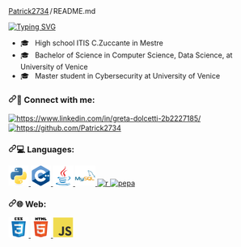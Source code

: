 <div class="d-flex flex-justify-between">
  <div class="text-mono text-small mb-3">
    <a href="/Patrick2734/Patrick2734" class="no-underline Link--primary">Patrick2734</a><span class="color-fg-muted d-inline-block" style="padding:0px 2px;">/</span>README<span class="color-fg-muted">.md</span>
  </div>
</div>


<a href="https://git.io/typing-svg"><img src="https://readme-typing-svg.herokuapp.com?font=Fira+Code&pause=1500&random=false&width=435&lines=Hello+world%2C+I'm+Patrick" alt="Typing SVG" /></a>

<ul dir="auto">
  <li>🎓 &nbsp; High school ITIS C.Zuccante in Mestre<br></li>
  <li>🎓 &nbsp; Bachelor of Science in Computer Science, Data Science, at University of Venice<br></li>
  <li>🎓 &nbsp; Master student in Cybersecurity at University of Venice<br></li>
</ul>

<h3 align="left" dir="auto"><a id="user-content--connect-with-me" class="anchor" aria-hidden="true" tabindex="-1" href="#-connect-with-me"><svg class="octicon octicon-link" viewBox="0 0 16 16" version="1.1" width="16" height="16" aria-hidden="true"><path d="m7.775 3.275 1.25-1.25a3.5 3.5 0 1 1 4.95 4.95l-2.5 2.5a3.5 3.5 0 0 1-4.95 0 .751.751 0 0 1 .018-1.042.751.751 0 0 1 1.042-.018 1.998 1.998 0 0 0 2.83 0l2.5-2.5a2.002 2.002 0 0 0-2.83-2.83l-1.25 1.25a.751.751 0 0 1-1.042-.018.751.751 0 0 1-.018-1.042Zm-4.69 9.64a1.998 1.998 0 0 0 2.83 0l1.25-1.25a.751.751 0 0 1 1.042.018.751.751 0 0 1 .018 1.042l-1.25 1.25a3.5 3.5 0 1 1-4.95-4.95l2.5-2.5a3.5 3.5 0 0 1 4.95 0 .751.751 0 0 1-.018 1.042.751.751 0 0 1-1.042.018 1.998 1.998 0 0 0-2.83 0l-2.5 2.5a1.998 1.998 0 0 0 0 2.83Z"></path></svg></a>💬 Connect with me:</h3>

<p align="left" dir="auto">
<a href="https://linkedin.com/in/https://www.linkedin.com/in/greta-dolcetti-2b2227185/" rel="nofollow"><img align="center" src="http://www.stefanoursi.com/wp-content/uploads/2021/04/linked-in-2668688_1280-1024x638.png" alt="https://www.linkedin.com/in/greta-dolcetti-2b2227185/" height="30" width="40" style="max-width: 100%;" l2mqtqxnf=""></a>
<a href="https://github.com/Patrick2734/"><img align="center" src="https://raw.githubusercontent.com/simple-icons/simple-icons/f1f814e7e8dfedc8b2c0ca727f58a6d35d3a7a89/icons/github.svg" alt="https://github.com/Patrick2734" height="30" width="40" style="max-width: 100%;"></a>
</p>

<h3 align="left" dir="auto"><a id="user-content--languages" class="anchor" aria-hidden="true" tabindex="-1" href="#-languages"><svg class="octicon octicon-link" viewBox="0 0 16 16" version="1.1" width="16" height="16" aria-hidden="true"><path d="m7.775 3.275 1.25-1.25a3.5 3.5 0 1 1 4.95 4.95l-2.5 2.5a3.5 3.5 0 0 1-4.95 0 .751.751 0 0 1 .018-1.042.751.751 0 0 1 1.042-.018 1.998 1.998 0 0 0 2.83 0l2.5-2.5a2.002 2.002 0 0 0-2.83-2.83l-1.25 1.25a.751.751 0 0 1-1.042-.018.751.751 0 0 1-.018-1.042Zm-4.69 9.64a1.998 1.998 0 0 0 2.83 0l1.25-1.25a.751.751 0 0 1 1.042.018.751.751 0 0 1 .018 1.042l-1.25 1.25a3.5 3.5 0 1 1-4.95-4.95l2.5-2.5a3.5 3.5 0 0 1 4.95 0 .751.751 0 0 1-.018 1.042.751.751 0 0 1-1.042.018 1.998 1.998 0 0 0-2.83 0l-2.5 2.5a1.998 1.998 0 0 0 0 2.83Z"></path></svg></a>💻 Languages:</h3>

<p align="left" dir="auto"> 
  <a href="https://www.python.org" rel="nofollow"> <img src="https://raw.githubusercontent.com/devicons/devicon/master/icons/python/python-original.svg" alt="python" width="40" height="40" style="max-width: 100%;"> </a>
  <a href="https://www.w3schools.com/cpp/" rel="nofollow"> <img src="https://raw.githubusercontent.com/devicons/devicon/master/icons/cplusplus/cplusplus-original.svg" alt="cplusplus" width="40" height="40" style="max-width: 100%;">
  </a> 
  <a href="https://www.java.com" rel="nofollow"> <img src="https://raw.githubusercontent.com/devicons/devicon/master/icons/java/java-original.svg" alt="java" width="40" height="40" style="max-width: 100%;"> </a> 
  <a href="https://www.mysql.com/" rel="nofollow"> <img src="https://raw.githubusercontent.com/devicons/devicon/master/icons/mysql/mysql-original-wordmark.svg" alt="mysql" width="40" height="40" style="max-width: 100%;"> </a> 
  <a href="https://www.r-project.org/" rel="nofollow"> <img src="https://www.r-project.org/Rlogo.png" alt="r" width="40" height="40" style="max-width: 100%;"> </a> 
  <a href="https://www.dcs.ed.ac.uk/pepa/" rel="nofollow"> <img src="https://www.dcs.ed.ac.uk/pepa/images/PEPAluna.jpg" alt="pepa" width="40" height="40" style="max-width: 100%;"> </a>
</p>

<h3 align="left" dir="auto"><a id="user-content--web" class="anchor" aria-hidden="true" tabindex="-1" href="#-web"><svg class="octicon octicon-link" viewBox="0 0 16 16" version="1.1" width="16" height="16" aria-hidden="true"><path d="m7.775 3.275 1.25-1.25a3.5 3.5 0 1 1 4.95 4.95l-2.5 2.5a3.5 3.5 0 0 1-4.95 0 .751.751 0 0 1 .018-1.042.751.751 0 0 1 1.042-.018 1.998 1.998 0 0 0 2.83 0l2.5-2.5a2.002 2.002 0 0 0-2.83-2.83l-1.25 1.25a.751.751 0 0 1-1.042-.018.751.751 0 0 1-.018-1.042Zm-4.69 9.64a1.998 1.998 0 0 0 2.83 0l1.25-1.25a.751.751 0 0 1 1.042.018.751.751 0 0 1 .018 1.042l-1.25 1.25a3.5 3.5 0 1 1-4.95-4.95l2.5-2.5a3.5 3.5 0 0 1 4.95 0 .751.751 0 0 1-.018 1.042.751.751 0 0 1-1.042.018 1.998 1.998 0 0 0-2.83 0l-2.5 2.5a1.998 1.998 0 0 0 0 2.83Z"></path></svg></a>🌐 Web:</h3>

<p align="left" dir="auto"> 
<a href="https://www.w3schools.com/css/" rel="nofollow"> <img src="https://raw.githubusercontent.com/devicons/devicon/master/icons/css3/css3-original-wordmark.svg" alt="css3" width="40" height="40" style="max-width: 100%;"> </a>
  <a href="https://www.w3.org/html/" rel="nofollow"> <img src="https://raw.githubusercontent.com/devicons/devicon/master/icons/html5/html5-original-wordmark.svg" alt="html5" width="40" height="40" style="max-width: 100%;"> </a> 
  <a href="https://developer.mozilla.org/en-US/docs/Web/JavaScript" rel="nofollow"> <img src="https://raw.githubusercontent.com/devicons/devicon/master/icons/javascript/javascript-original.svg" alt="javascript" width="40" height="40" style="max-width: 100%;"> </a>   
</p>
